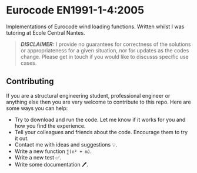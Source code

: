 # Eurocode EN1991-1-4:2005

Implementations of Eurocode wind loading functions. Written whilst I was tutoring at Ecole Central Nantes.

> **_DISCLAIMER:_**  I provide no guarantees for correctness of the solutions or appropriateness 
for a given situation, nor for updates as the codes change.  Please get in touch if you would 
like to discusss specific use cases.

## Contributing

If you are a structural engineering student, professional engineer or anything else then you are
very welcome to contribute to this repo. Here are some ways you can help:

- Try to download and run the code. Let me know if it works for you and how you find the experience.
- Tell your colleagues and friends about the code. Encourage them to try it out.
- Contact me with ideas and suggestions 💡.
- Write a new function `∑(n² + m)`.
- Write a new test ✅.
- Write some documentation 🖊️.
